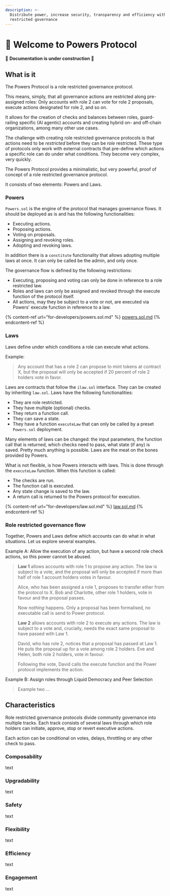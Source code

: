 ```yaml
---
description: >-
  Distribute power, increase security, transparency and efficiency with role
  restricted governance
---
```


# 💪 Welcome to Powers Protocol

🚧 **Documentation is under construction** 🚧

## What is it

The Powers Protocol is a role restricted governance protocol.

This means, simply, that all governance actions are restricted along pre-assigned roles: Only accounts with role 2 can vote for role 2 proposals, execute actions designated for role 2, and so on.

It allows for the creation of checks and balances between roles, guard-railing specific (AI agentic) accounts and creating hybrid on- and off-chain organizations, among many other use cases.

The challenge with creating role restricted governance protocols is that actions need to be _restricted_ before they can be _role_ restricted. These type of protocols only work with external contracts that pre-define which actions a specific role can do under what conditions. They become very complex, very quickly.

The Powers Protocol provides a minimalistic, but very powerful, proof of concept of a role restricted governance protocol.

It consists of two elements: Powers and Laws.

### Powers

`Powers.sol` is the engine of the protocol that manages governance flows. It should be deployed as is and has the following functionalities:

* Executing actions.
* Proposing actions.
* Voting on proposals.
* Assigning and revoking roles.
* Adopting and revoking laws.

In addition there is a `constitute` functionality that allows adopting multiple laws at once. It can only be called be the admin, and only once.

The governance flow is defined by the following restrictions:

* Executing, proposing and voting can only be done in reference to a role restricted law. 
* Roles and laws can only be assigned and revoked through the execute function of the protocol itself.
* All actions, may they be subject to a vote or not, are executed via Powers' execute function in reference to a law.

{% content-ref url="for-developers/powers.sol.md" %}
[powers.sol.md](for-developers/powers.sol.md)
{% endcontent-ref %}

### Laws

Laws define under which conditions a role can execute what actions.

Example:

> Any account that has a role 2 can propose to mint tokens at contract X, but the proposal will only be accepted if 20 percent of role 2 holders vote in favor.

Laws are contracts that follow the `ilaw.sol` interface. They can be created by inheriting `law.sol`. Laws have the following functionalities:

* They are role restricted.
* They have multiple (optional) checks.
* They return a function call.
* They can save a state.
* They have a function `executeLaw` that can only be called by a preset `Powers.sol` deployment.

Many elements of laws can be changed: the input parameters, the function call that is returned, which checks need to pass, what state (if any) is saved. Pretty much anything is possible. Laws are the meat on the bones provided by Powers.

What is not flexible, is how Powers interacts with laws. This is done through the `executeLaw` function. When this function is called:

* The checks are run.
* The function call is executed.
* Any state change is saved to the law.
* A return call is returned to the Powers protocol for execution.

{% content-ref url="for-developers/law.sol.md" %}
[law.sol.md](for-developers/law.sol.md)
{% endcontent-ref %}

### Role restricted governance flow

Together, Powers and Laws define which accounts can do what in what situations. Let us explore several examples.

Example A: Allow the execution of any action, but have a second role check actions, so this power cannot be abused.   
> **Law 1** allows accounts with role 1 to propose any action. The law is subject to a vote, and the proposal will only be accepted if more than half of role 1 account holders votes in favour.
> 
> Alice, who has been assigned a role 1, proposes to transfer ether from the protocol to X. Bob and Charlotte, other role 1 holders, vote in favour and the proposal passes. 
> 
> Now *nothing* happens. Only a proposal has been formalised, no executable call is send to Power protocol. 
>
> **Law 2** allows accounts with role 2 to execute any actions. The law is subject to a vote and, crucially, needs the exact same proposal to have passed with Law 1. 
> 
> David, who has role 2, notices that a proposal has passed at Law 1. He puts the proposal up for a vote among role 2 holders. Eve and Helen, both role 2 holders, vote in favour. 
> 
> Following the vote, David calls the execute function and the Power protocol implements the action.   

Example B: Assign roles through Liquid Democracy and Peer Selection 
> Example two ...


## Characteristics

Role restricted governance protocols divide community governance into multiple tracks. Each track consists of several laws through which role holders can initiate, approve, stop or revert executive actions.

Each action can be conditional on votes, delays, throttling or any other check to pass.

### Composability

text

### Upgradability

text

### Safety

text

### Flexibility

text

### Efficiency

text

### Engagement

text
